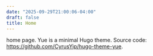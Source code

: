 ```yaml
---
date: "2025-09-29T21:00:06-04:00"
draft: false
title: Home
---
```

home page.
Yue is a minimal Hugo theme. Source code: <https://github.com/CyrusYip/hugo-theme-yue>.
